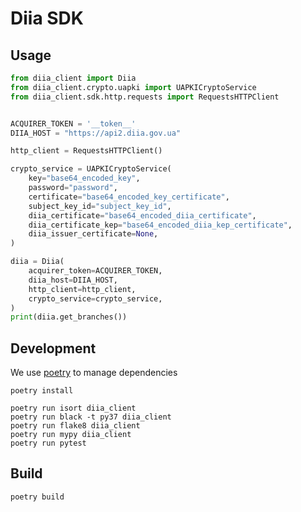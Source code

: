 # Diia SDK

## Usage

```python
from diia_client import Diia
from diia_client.crypto.uapki import UAPKICryptoService
from diia_client.sdk.http.requests import RequestsHTTPClient


ACQUIRER_TOKEN = '__token__'
DIIA_HOST = "https://api2.diia.gov.ua"

http_client = RequestsHTTPClient()

crypto_service = UAPKICryptoService(
    key="base64_encoded_key",
    password="password",
    certificate="base64_encoded_key_certificate",
    subject_key_id="subject_key_id",
    diia_certificate="base64_encoded_diia_certificate",
    diia_certificate_kep="base64_encoded_diia_kep_certificate",
    diia_issuer_certificate=None,
)

diia = Diia(
    acquirer_token=ACQUIRER_TOKEN,
    diia_host=DIIA_HOST,
    http_client=http_client,
    crypto_service=crypto_service,
)
print(diia.get_branches())
```


## Development

We use [poetry](https://github.com/sdispater/poetry) to manage dependencies

```shell
poetry install

poetry run isort diia_client
poetry run black -t py37 diia_client
poetry run flake8 diia_client
poetry run mypy diia_client
poetry run pytest
```

## Build

```shell
poetry build
```
